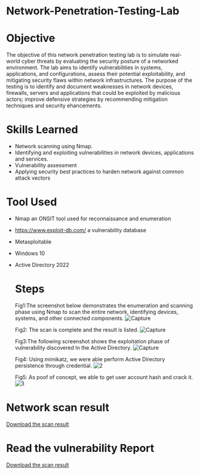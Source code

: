 # Network-Penetration-Testing-Lab

# Objective
The objective of this network penetration testing lab is to simulate real-world cyber threats by evaluating the security posture of a networked environment. The lab aims to identify vulnerabilities in systems, applications, and configurations, assess their potential exploitability, and mitigating security flaws within network infrastructures. The purpose of the testing is to identify and document weaknesses in network devices, firewalls, servers and applications that could be exploited by malicious actors; improve defensive strategies by recommending mitigation techniques and security ehancements.


# Skills Learned
- Network scanning using Nmap.
- Identifying and exploiting vulnerabilities in network devices, applications and services.
- Vulnerability assessment
- Applying security best practices to harden network against common attack vectors


# Tool Used
- Nmap an ONSIT tool used for reconnaissance and enumeration
- https://www.exploit-db.com/ a vulnerability database
- Metasploitable
- Windows 10
- Active Directory 2022


  # Steps
  Fig1:The screenshot below demonstrates the enumeration and scanning phase using Nmap to scan the entire network, identifying devices, systems, and other connected components.
  ![Capture](https://github.com/user-attachments/assets/bb0b819e-fba2-4864-a9f7-7b441d6ee33a)

  Fig2: The scan is complete and the result is listed.
  ![Capture](https://github.com/user-attachments/assets/f6b740bf-eb7a-4bfd-835d-68c22d51f79f)

  Fig3:The following screenshot shows the exploitation phase of vulnerability discovered In the Active Directory.
  ![Capture](https://github.com/user-attachments/assets/0e87b044-552b-4c98-a1f7-ce755587cd9c)

  Fig4: Using mimikatz, we were able perform Active Directory persistence through credential.
  ![2](https://github.com/user-attachments/assets/2dbdb630-2039-4050-b9fc-500616a68ac8)

  Fig5: As poof of concept, we able to get user account hash and crack it.
  ![3](https://github.com/user-attachments/assets/e895a387-0b1d-4e6a-99cd-f5360331e7c9)

  

# Network scan result
  <a href="https://tinyurl.com/Network-Scan-result">Download the scan result</a>

# Read the vulnerability Report
  <a href="https://tinyurl.com/Network-Scan-result">Download the scan result</a>


